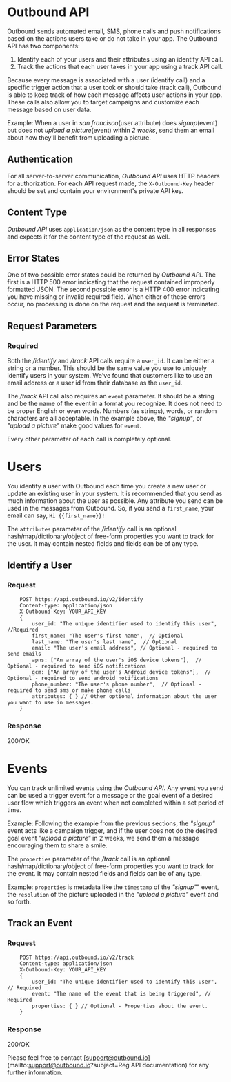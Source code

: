 # Outbound API
Outbound sends automated email, SMS, phone calls and push notifications based on the actions users take or do not take in your app. The Outbound API has two components: 

1. Identify each of your users and their attributes using an identify API call.
2. Track the actions that each user takes in your app using a track API call.

Because every message is associated with a user (identify call) and a specific trigger action that a user took or should take (track call), Outbound is able to keep track of how each message affects user actions in your app. These calls also allow you to target campaigns and customize each message based on user data.

Example: When a user in *san francisco*(user attribute) does *signup*(event) but does not *upload a picture*(event) within *2 weeks*, send them an email about how they'll benefit from uploading a picture.

## Authentication
For all server-to-server communication, *Outbound API* uses HTTP headers for authorization. For each API request made, the `X-Outbound-Key` header should be set and contain your environment's private API key.

## Content Type
*Outbound API* uses `application/json` as the content type in all responses and expects it for the content type of the request as well.

## Error States
One of two possible error states could be returned by *Outbound API*. The first is a HTTP 500 error indicating that the request contained improperly formatted JSON. The second possible error is a HTTP 400 error indicating you have missing or invalid required field. When either of these errors occur, no processing is done on the request and the request is terminated.

## Request Parameters
### Required
Both the */identify* and */track* API calls require a `user_id`. It can be either a string or a number. This should be the same value you use to uniquely identify users in your system. We've found that customers like to use an email address or a user id from their database as the `user_id`.

The */track* API call also requires an `event` parameter. It should be a string and be the name of the event in a format you recognize. It does not need to be proper English or even words. Numbers (as strings), words, or random characters are all acceptable. In the example above, the *"signup"*, or *"upload a picture"* make good values for `event`.

Every other parameter of each call is completely optional.

# Users
You identify a user with Outbound each time you create a new user or update an existing user in your system. It is recommended that you send as much information about the user as possible. Any attribute you send can be used in the messages from Outbound. So, if you send a `first_name`, your email can say, `Hi {{first_name}}!`

The `attributes` parameter of the */identify* call is an optional hash/map/dictionary/object of free-form properties you want to track for the user. It may contain nested fields and fields can be of any type.

## Identify a User
### Request

        POST https://api.outbound.io/v2/identify
        Content-type: application/json
        X-Outbound-Key: YOUR_API_KEY
        {
            user_id: "The unique identifier used to identify this user", //Required
            first_name: "The user's first name",  // Optional
            last_name: "The user's last name",  // Optional
            email: "The user's email address", // Optional - required to send emails
            apns: ["An array of the user's iOS device tokens"],  // Optional - required to send iOS notifications
            gcm: ["An array of the user's Android device tokens"],  // Optional - required to send android notifications
            phone_number: "The user's phone number",  // Optional - required to send sms or make phone calls
            attributes: { } // Other optional information about the user you want to use in messages.
        }

### Response
200/OK

# Events
You can track unlimited events using the *Outbound API*. Any event you send can be used a trigger event for a message or the goal event of a desired user flow which triggers an event when not completed within a set period of time. 

Example: Following the example from the previous sections, the *"signup"* event acts like a campaign trigger, and if the user does not do the desired goal event *"upload a picture"* in 2 weeks, we send them a message encouraging them to share a smile.

The `properties` parameter of the */track* call is an optional hash/map/dictionary/object of free-form properties you want to track for the event. It may contain nested fields and fields can be of any type.

Example: `properties` is metadata like the `timestamp` of the *"signup"*" event, the `resolution` of the picture uploaded in the *"upload a picture"* event and so forth. 

## Track an Event
### Request

        POST https://api.outbound.io/v2/track
        Content-type: application/json
        X-Outbound-Key: YOUR_API_KEY
        {
            user_id: "The unique identifier used to identify this user", // Required
            event: "The name of the event that is being triggered", // Required
            properties: { } // Optional - Properties about the event.
        }

### Response
200/OK

Please feel free to contact [support@outbound.io](mailto:support@outbound.io?subject=Reg API documentation) for any further information.
